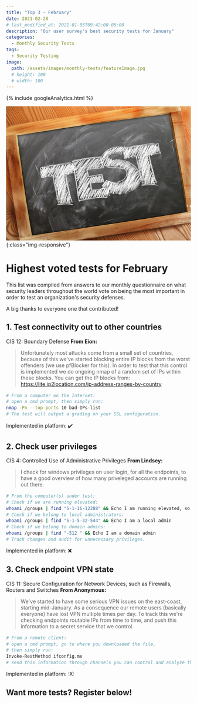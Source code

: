 ```yaml
---
title: "Top 3 - February"
date: 2021-02-28
# last_modified_at: 2021-01-05T09:42:00-05:00
description: "Our user survey's best security tests for January"
categories:
  - Monthly Security Tests
tags:
  - Security Testing
image:
  path: /assets/images/monthly-tests/featureImage.jpg
  # height: 100
  # width: 100
---
```

<!-- Google analytics -->
{% include googleAnalytics.html %}
<!-- leadfeeder analytics -->
<!-- {% include leadfeederAnalytics.html %} -->

![feature image](/assets/images/monthly-tests/featureImage.jpg){:class="img-responsive"}

# Highest voted tests for February
This list was compiled from answers to our monthly questionnaire on what security leaders throughout the world vote on being the most important in order to test an organization's security defenses. 

A big thanks to everyone one that contributed!

## 1. Test connectivity out to other countries
CIS 12: Boundary Defense
**From Eion:**
>Unfortunately most attacks come from a small set of countries, because of this we've started blocking entire IP blocks from the worst offenders (we use pfBlocker for this). In order to test that this control is implemented we do ongoing nmap of a random set of IPs within these blocks. You can get the IP blocks from: https://lite.ip2location.com/ip-address-ranges-by-country

```bash
# From a computer on the Internet:
# open a cmd prompt, then simply run:
nmap -Pn --top-ports 10 bad-IPs-list
# The test will output a grading on your SSL configuration.
```
Implemented in platform: :heavy_check_mark:

## 2. Check user privileges
CIS 4: Controlled Use of Administrative Privileges
**From Lindsey:**
>I check for windows privileges on user login, for all the endpoints, to have a good overview of how many priveleged accounts are running out there.

```bash
# From the computer(s) under test:
# Check if we are running elevated:
whoami /groups | find "S-1-16-12288" && Echo I am running elevated, so I must be an admin
# Check if we belong to local administrators:
whoami /groups | find "S-1-5-32-544" && Echo I am a local admin
# Check if we belong to domain admins:
whoami /groups | find "-512 " && Echo I am a domain admin
# Track changes and audit for unnecessary privileges.
```
Implemented in platform: :x:

## 3. Check endpoint VPN state
CIS 11: Secure Configuration for Network Devices, such as Firewalls, Routers and Switches
**From Anonymous:**
>We've started to have some serious VPN issues on the east-coast, starting mid-January. As a consequence our remote users (basically everyone) have lost VPN multiple times per day. To track this we're checking endpoints routable IPs from time to time, and push this information to a secret service that we control.

```bash
# From a remote client:
# open a cmd prompt, go to where you downloaded the file, 
# then simply run:
Invoke-RestMethod ifconfig.me
# send this information through channels you can control and analyze the data. 
```
Implemented in platform: :X:

## Want more tests? Register below!  

<script charset="utf-8" type="text/javascript" src="//js.hsforms.net/forms/shell.js"></script>
<script>
  hbspt.forms.create({
	portalId: "8898112",
	formId: "2b1cfdb3-6618-4dd8-86e4-4786274c0d38"
});
</script>



[create account]: #want-more-tests-register-below
